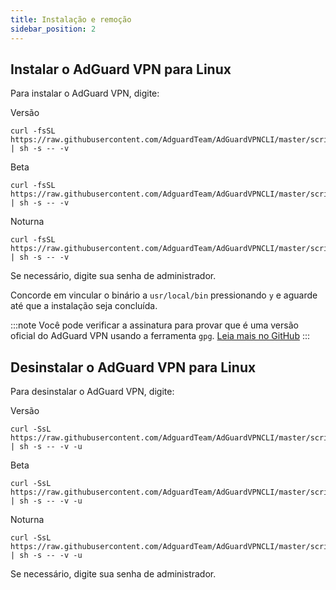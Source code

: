 ```yaml
---
title: Instalação e remoção
sidebar_position: 2
---
```


## Instalar o AdGuard VPN para Linux

Para instalar o AdGuard VPN, digite:

Versão

```
curl -fsSL https://raw.githubusercontent.com/AdguardTeam/AdGuardVPNCLI/master/scripts/release/install.sh | sh -s -- -v
```

Beta

```
curl -fsSL https://raw.githubusercontent.com/AdguardTeam/AdGuardVPNCLI/master/scripts/beta/install.sh | sh -s -- -v
```

Noturna

```
curl -fsSL https://raw.githubusercontent.com/AdguardTeam/AdGuardVPNCLI/master/scripts/nightly/install.sh | sh -s -- -v
```

Se necessário, digite sua senha de administrador.

Concorde em vincular o binário a `usr/local/bin` pressionando `y` e aguarde até que a instalação seja concluída.

:::note
Você pode verificar a assinatura para provar que é uma versão oficial do AdGuard VPN usando a ferramenta `gpg`. [Leia mais no GitHub](https://github.com/AdguardTeam/AdGuardVPNCLI?tab=readme-ov-file#verify-releases)
:::

## Desinstalar o AdGuard VPN para Linux

Para desinstalar o AdGuard VPN, digite:

Versão

```
curl -SsL https://raw.githubusercontent.com/AdguardTeam/AdGuardVPNCLI/master/scripts/release/install.sh | sh -s -- -v -u
```

Beta

```
curl -SsL https://raw.githubusercontent.com/AdguardTeam/AdGuardVPNCLI/master/scripts/beta/install.sh | sh -s -- -v -u
```

Noturna

```
curl -SsL https://raw.githubusercontent.com/AdguardTeam/AdGuardVPNCLI/master/scripts/nightly/install.sh | sh -s -- -v -u
```

Se necessário, digite sua senha de administrador.
